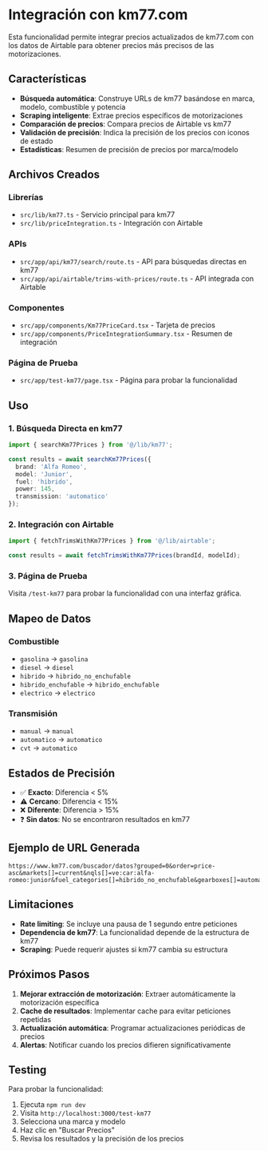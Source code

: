 # Integración con km77.com

Esta funcionalidad permite integrar precios actualizados de km77.com con los datos de Airtable para obtener precios más precisos de las motorizaciones.

## Características

- **Búsqueda automática**: Construye URLs de km77 basándose en marca, modelo, combustible y potencia
- **Scraping inteligente**: Extrae precios específicos de motorizaciones
- **Comparación de precios**: Compara precios de Airtable vs km77
- **Validación de precisión**: Indica la precisión de los precios con iconos de estado
- **Estadísticas**: Resumen de precisión de precios por marca/modelo

## Archivos Creados

### Librerías
- `src/lib/km77.ts` - Servicio principal para km77
- `src/lib/priceIntegration.ts` - Integración con Airtable

### APIs
- `src/app/api/km77/search/route.ts` - API para búsquedas directas en km77
- `src/app/api/airtable/trims-with-prices/route.ts` - API integrada con Airtable

### Componentes
- `src/app/components/Km77PriceCard.tsx` - Tarjeta de precios
- `src/app/components/PriceIntegrationSummary.tsx` - Resumen de integración

### Página de Prueba
- `src/app/test-km77/page.tsx` - Página para probar la funcionalidad

## Uso

### 1. Búsqueda Directa en km77

```typescript
import { searchKm77Prices } from '@/lib/km77';

const results = await searchKm77Prices({
  brand: 'Alfa Romeo',
  model: 'Junior',
  fuel: 'hibrido',
  power: 145,
  transmission: 'automatico'
});
```

### 2. Integración con Airtable

```typescript
import { fetchTrimsWithKm77Prices } from '@/lib/airtable';

const results = await fetchTrimsWithKm77Prices(brandId, modelId);
```

### 3. Página de Prueba

Visita `/test-km77` para probar la funcionalidad con una interfaz gráfica.

## Mapeo de Datos

### Combustible
- `gasolina` → `gasolina`
- `diesel` → `diesel`
- `hibrido` → `hibrido_no_enchufable`
- `hibrido_enchufable` → `hibrido_enchufable`
- `electrico` → `electrico`

### Transmisión
- `manual` → `manual`
- `automatico` → `automatico`
- `cvt` → `automatico`

## Estados de Precisión

- ✅ **Exacto**: Diferencia < 5%
- ⚠️ **Cercano**: Diferencia < 15%
- ❌ **Diferente**: Diferencia > 15%
- ❓ **Sin datos**: No se encontraron resultados en km77

## Ejemplo de URL Generada

```
https://www.km77.com/buscador/datos?grouped=0&order=price-asc&markets[]=current&nqls[]=ve:car:alfa-romeo:junior&fuel_categories[]=hibrido_no_enchufable&gearboxes[]=automatico
```

## Limitaciones

- **Rate limiting**: Se incluye una pausa de 1 segundo entre peticiones
- **Dependencia de km77**: La funcionalidad depende de la estructura de km77
- **Scraping**: Puede requerir ajustes si km77 cambia su estructura

## Próximos Pasos

1. **Mejorar extracción de motorización**: Extraer automáticamente la motorización específica
2. **Cache de resultados**: Implementar cache para evitar peticiones repetidas
3. **Actualización automática**: Programar actualizaciones periódicas de precios
4. **Alertas**: Notificar cuando los precios difieren significativamente

## Testing

Para probar la funcionalidad:

1. Ejecuta `npm run dev`
2. Visita `http://localhost:3000/test-km77`
3. Selecciona una marca y modelo
4. Haz clic en "Buscar Precios"
5. Revisa los resultados y la precisión de los precios
